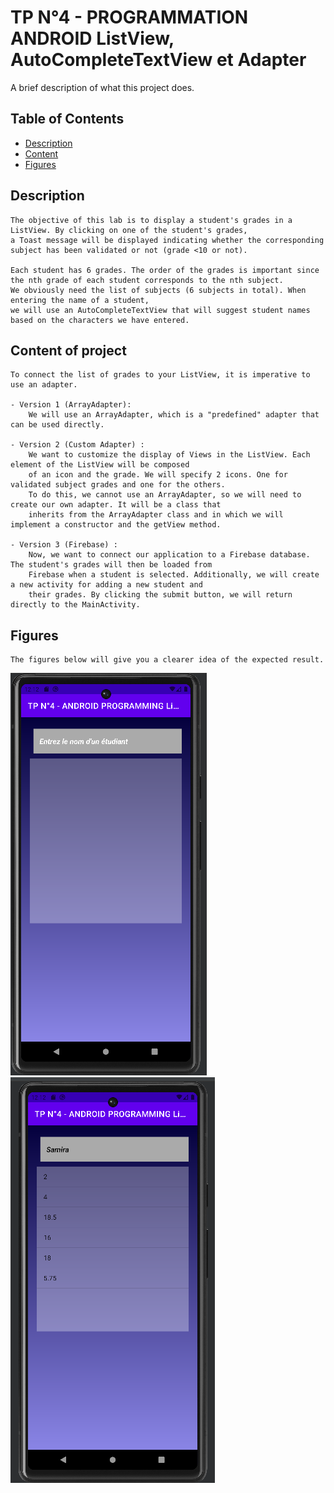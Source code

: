 # TP N°4 - PROGRAMMATION ANDROID ListView, AutoCompleteTextView et Adapter
A brief description of what this project does.

## Table of Contents

- [Description](#Description)
- [Content](#Content)
- [Figures](#Figures)

## Description
    The objective of this lab is to display a student's grades in a ListView. By clicking on one of the student's grades, 
    a Toast message will be displayed indicating whether the corresponding subject has been validated or not (grade <10 or not).
    
    Each student has 6 grades. The order of the grades is important since the nth grade of each student corresponds to the nth subject. 
    We obviously need the list of subjects (6 subjects in total). When entering the name of a student, 
    we will use an AutoCompleteTextView that will suggest student names based on the characters we have entered.

## Content of project

    To connect the list of grades to your ListView, it is imperative to use an adapter.

    - Version 1 (ArrayAdapter): 
        We will use an ArrayAdapter, which is a "predefined" adapter that can be used directly.
  
    - Version 2 (Custom Adapter) : 
        We want to customize the display of Views in the ListView. Each element of the ListView will be composed
        of an icon and the grade. We will specify 2 icons. One for validated subject grades and one for the others. 
        To do this, we cannot use an ArrayAdapter, so we will need to create our own adapter. It will be a class that 
        inherits from the ArrayAdapter class and in which we will implement a constructor and the getView method. 

    - Version 3 (Firebase) :
        Now, we want to connect our application to a Firebase database. The student's grades will then be loaded from 
        Firebase when a student is selected. Additionally, we will create a new activity for adding a new student and 
        their grades. By clicking the submit button, we will return directly to the MainActivity.



## Figures
    The figures below will give you a clearer idea of the expected result.

![version1 search](images/version1.png)
![version1 notes](images/version1_notes.png)

